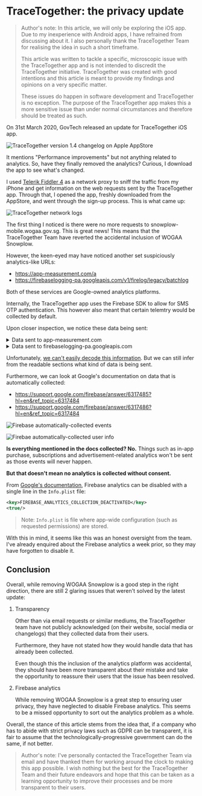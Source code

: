 # TraceTogether: the privacy update

> Author's note: In this article, we will only be exploring the iOS app. Due to my inexperience with Android apps, I have refrained from discussing about it. I also personally thank the TraceTogether Team for realising the idea in such a short timeframe.
>
> This article was written to tackle a specific, microscopic issue with the TraceTogether app and is not intended to discredit the TraceTogether initiative. TraceTogether was created with good intentions and this article is meant to provide my findings and opinions on a very specific matter.
>
> These issues do happen in software development and TraceTogether is no exception. The purpose of the TraceTogether app makes this a more sensitive issue than under normal circumstances and therefore should be treated as such.

On 31st March 2020, GovTech released an update for TraceTogether iOS app.

![TraceTogether version 1.4 changelog on Apple AppStore](./media/tracetogether-apple-appstore-changelog.png)

It mentions "Performance improvements" but not anything related to analytics. So, have they finally removed the analytics? Curious, I download the app to see what's changed.

I used [Telerik Fiddler 4](https://www.telerik.com/download/fiddler) as a network proxy to sniff the traffic from my iPhone and get information on the web requests sent by the TraceTogether app. Through that, I opened the app, freshly downloaded from the AppStore, and went through the sign-up process. This is what came up:

![TraceTogether network logs](./media/tracetogether-network-logs.png)

The first thing I noticed is there were no more requests to snowplow-mobile.wogaa.gov.sg. This is great news! This means that the TraceTogether Team have reverted the accidental inclusion of WOGAA Snowplow.

However, the keen-eyed may have noticed another set suspiciously analytics-like URLs:

- https://app-measurement.com/a
- https://firebaselogging-pa.googleapis.com/v1/firelog/legacy/batchlog

Both of these services are Google-owned analytics platforms.

Internally, the TraceTogether app uses the Firebase SDK to allow for SMS OTP authentication. This however also meant that certain telemtry would be collected by default.

Upon closer inspection, we notice these data being sent:

<details>
<summary>Data sent to app-measurement.com</summary>

```
POST https://app-measurement.com/a HTTP/1.1
Host: app-measurement.com
Content-Type: application/x-www-form-urlencoded
Connection: keep-alive
Accept: */*
Accept-Language: en-sg
Content-Length: 1151
Accept-Encoding: gzip, deflate, br
User-Agent: TraceTogether/23 CFNetwork/1121.2.2 Darwin/19.3.0


 p


_oauto

_r

_uwa

_c

_pfo
"
_scInitialScreenViewController

_si ҃     _f݉   .݉   ._fi ݉   ._fot   ̢ .      .(݉   .0݉   .BiosJ13.3.1R
iPhone10,4Zen-sg` rsg.gov.tech.bluetrace 1.4        293E617885B149279E485D7CDCF6C1BC  )1:510731179958:ios:28487b80a62459446d5317 $DFCF2026-B857-4889-B915-FF77B702851D cFaJbOn7n0YshvmU1BVOg3         
 /

_sid Ӑ 

_sno


_oauto_s݉   .U

_si ҃     

_et
"
_scInitialScreenViewController


_oauto_e݉   .M

_si ҃     
"
_scInitialScreenViewController


_oauto_vs     . 

_si ҃     
"
_pcInitialScreenViewController
$
_scOnboardingStep1ViewController


_oauto

_pi ҃     _vs     .      .݉   ._fi ݉   ._fot   ̢ .݉   ._sid  Ӑ      ._sno      ._lte      ._se       .(݉   .0     .8݉   .BiosJ13.3.1R
iPhone10,4Zen-sg` rsg.gov.tech.bluetrace 1.4        293E617885B149279E485D7CDCF6C1BC  )1:510731179958:ios:28487b80a62459446d5317 ݉   . $DFCF2026-B857-4889-B915-FF77B702851D cFaJbOn7n0YshvmU1BVOg3         
```

</details>

<details>
<summary>Data sent to firebaselogging-pa.googleapis.com</summary>

```
POST https://firebaselogging-pa.googleapis.com/v1/firelog/legacy/batchlog HTTP/1.1
Host: firebaselogging-pa.googleapis.com
Content-Type: application/x-protobuf
Accept-Language: en-sg
Connection: keep-alive
Accept: */*
User-Agent: datatransport/4.0.0 fllsupport/1.4.0 apple/
X-Goog-Api-Key: AIzaSyB4G40IhwotnuD26vAV-0PAxOVr5zn1BCc
Accept-Encoding: gzip
Content-Length: 891


 
;"713"13.3.1*232SG:iPhoneBenZsg.gov.tech.bluetrace       .2 : J
iPhone10,4R)1:510731179958:ios:28487b80a62459446d5317bsg.gov.tech.bluetrace  60602000  13.3.1 13.0    
11E146-17E255     apple-sdk/17E255 fire-abt/3.1.2 fire-analytics/6.2.2 fire-auth/6.4.3 fire-fun/2.5.1 fire-iid/4.3.1 fire-install/1.1.0 fire-ios/6.6.2 fire-rc/4.4.7 fire-str/3.5.0 firebase-crashlytics/4.0.0-beta.4 swift/true xcode/11E146  x    ܾ  ό   .2 : J
iPhone10,4R)1:510731179958:ios:28487b80a62459446d5317bsg.gov.tech.bluetrace  60602000   13.3.1 13.0    
11E146-17E255     apple-sdk/17E255 fire-abt/3.1.2 fire-analytics/6.2.2 fire-auth/6.4.3 fire-fun/2.5.1 fire-iid/4.3.1 fire-install/1.1.0 fire-ios/6.6.2 fire-rc/4.4.7 fire-str/3.5.0 firebase-crashlytics/4.0.0-beta.4 swift/true xcode/11E146  x            .@    
```

</details>

Unfortunately, [we can't easily decode this information](https://stackoverflow.com/questions/54461349/how-to-decrypt-firebase-requests-to-app-measurement-com/54463682). But we can still infer from the readable sections what kind of data is being sent.

Furthermore, we can look at Google's documentation on data that is automatically collected:

- https://support.google.com/firebase/answer/6317485?hl=en&ref_topic=6317484
- https://support.google.com/firebase/answer/6317486?hl=en&ref_topic=6317484

![Firebase automatically-collected events](./media/tracetogether-firebase-auto-events.png)

![Firebae automatically-collected user info](./media/tracetogether-firebase-auto-user-info.png)

**Is everything mentioned in the docs collected? No.** Things such as in-app purchase, subscriptions and advertisement-related analytics won't be sent as those events will never happen.

**But that doesn't mean no analytics is collected without consent.**

From [Google's documentation](https://firebase.google.com/docs/analytics/configure-data-collection#permanently_deactivate_collection_2), Firebase analytics can be disabled with a single line in the `Info.plist` file:

```xml
<key>FIREBASE_ANALYTICS_COLLECTION_DEACTIVATED</key>
<true/>
```

> Note: `Info.plist` is file where app-wide configuration (such as requested permissions) are stored.

With this in mind, it seems like this was an honest oversight from the team. I've already enquired about the Firebase analytics a week prior, so they may have forgotten to disable it.

## Conclusion

Overall, while removing WOGAA Snowplow is a good step in the right direction, there are still 2 glaring issues that weren't solved by the latest update:

1. Transparency

    Other than via email requests or similar mediums, the TraceTogether team have not publicly acknowledged (on their website, social media or changelogs) that they collected data from their users.

    Furthermore, they have not stated how they would handle data that has already been collected.

    Even though this the inclusion of the analytics platform was accidental, they should have been more transparent about their mistake and take the opportunity to reassure their users that the issue has been resolved.

2. Firebase analytics

    While removing WOGAA Snowplow is a great step to ensuring user privacy, they have neglected to disable Firebase analytics. This seems to be a missed opportunity to sort out the analytics problem as a whole.

Overall, the stance of this article stems from the idea that, if a company who has to abide with strict privacy laws such as GDPR can be transparent, it is  fair to assume that the technologically-progressive government can do  the same, if not better.

> Author's note: I've personally contacted the TraceTogether Team via email and have thanked them for working around the clock to making this app possible. I wish nothing but the best for the TraceTogether Team and their future endeavors and hope that this can be taken as a learning opportunity to improve their processes and be more transparent to their users.
